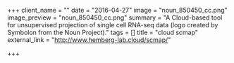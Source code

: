 +++
client_name = ""
date = "2016-04-27"
image = "noun_850450_cc.png"
image_preview = "noun_850450_cc.png"
summary = "A Cloud-based tool for unsupervised projection of single cell RNA-seq data (logo created by Symbolon from the Noun Project)."
tags = []
title = "cloud scmap"
external_link = "http://www.hemberg-lab.cloud/scmap/"

+++
